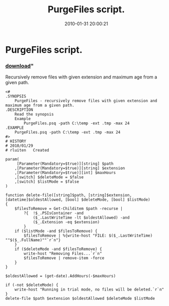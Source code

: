 ﻿---
pid:            1620
parent:         0
children:       
poster:         Bergle
title:          PurgeFiles script.
date:           2010-01-31 20:00:21
format:         posh
---

# PurgeFiles script.

### [download](1620.ps1)"

Recursively remove files with given extension and maximum age from a given path.

```posh
<#
.SYNOPSIS
	PurgeFiles - recursively remove files with given extension and maximum age from a given path.
.DESCRIPTION
	Read the synopsis
	Example
		PurgeFiles.psq -path C:\temp -ext .tmp -max 24
.EXAMPLE
	PurgeFiles.psq -path C:\temp -ext .tmp -max 24
#>
# HISTORY
# 2010/01/29
# rluiten	Created

param(
	 [Parameter(Mandatory=$true)][string] $path
	,[Parameter(Mandatory=$true)][string] $extension
	,[Parameter(Mandatory=$true)][int] $maxHours
	,[switch] $deleteMode = $false
	,[switch] $listMode = $false
)

function delete-file([string]$path, [string]$extension, [datetime]$oldestAllowed, [bool] $deleteMode, [bool] $listMode)
{
	$filesToRemove = Get-Childitem $path -recurse |
		?{	!$_.PSIsContainer -and
			($_.LastWriteTime -lt $oldestAllowed) -and
			($_.Extension -eq $extension)
		}
	if ($listMode -and $filesToRemove) {
		$filesToRemove | %{write-host "FILE: $($_.LastWriteTime) ""$($_.FullName)""`r`n"}
	}
	if ($deleteMode -and $filesToRemove) {
		write-host "Removing Files...`r`n"
		$filesToRemove | remove-item -force
	}
}

$oldestAllowed = (get-date).AddHours(-$maxHours)

if (-not $deleteMode) {
	write-host "Running in trial mode, no files will be deleted.`r`n"
}
delete-file $path $extension $oldestAllowed $deleteMode $listMode

```

